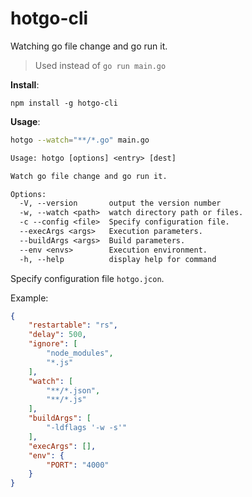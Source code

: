 # hotgo-cli

Watching go file change and go run it.

> Used instead of `go run main.go`

**Install**:

```ls
npm install -g hotgo-cli
```

**Usage**:

```sh
hotgo --watch="**/*.go" main.go
```

```txt
Usage: hotgo [options] <entry> [dest]

Watch go file change and go run it.

Options:
  -V, --version       output the version number
  -w, --watch <path>  watch directory path or files.
  -c --config <file>  Specify configuration file.
  --execArgs <args>   Execution parameters.
  --buildArgs <args>  Build parameters.
  --env <envs>        Execution environment.
  -h, --help          display help for command
```

Specify configuration file `hotgo.jcon`.

Example:

```json
{
    "restartable": "rs",
    "delay": 500,
    "ignore": [
        "node_modules",
        "*.js"
    ],
    "watch": [
        "**/*.json",
        "**/*.js"
    ],
    "buildArgs": [
        "-ldflags '-w -s'"
    ],
    "execArgs": [],
    "env": {
        "PORT": "4000"
    }
}
```
